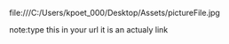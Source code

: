 file:///C:/Users/kpoet_000/Desktop/Assets/pictureFile.jpg

note:type this in your url it is an actualy link